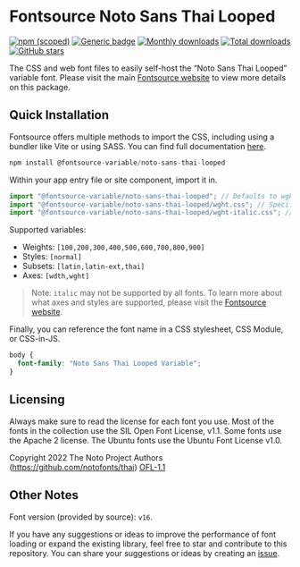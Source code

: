 # Fontsource Noto Sans Thai Looped

[![npm (scoped)](https://img.shields.io/npm/v/@fontsource-variable/noto-sans-thai-looped?color=brightgreen)](https://www.npmjs.com/package/@fontsource-variable/noto-sans-thai-looped) [![Generic badge](https://img.shields.io/badge/fontsource-passing-brightgreen)](https://github.com/fontsource/fontsource) [![Monthly downloads](https://badgen.net/npm/dm/@fontsource-variable/noto-sans-thai-looped)](https://github.com/fontsource/fontsource) [![Total downloads](https://badgen.net/npm/dt/@fontsource-variable/noto-sans-thai-looped)](https://github.com/fontsource/fontsource) [![GitHub stars](https://img.shields.io/github/stars/fontsource/fontsource.svg?style=social&label=Star)](https://github.com/fontsource/fontsource/stargazers)

The CSS and web font files to easily self-host the “Noto Sans Thai Looped” variable font. Please visit the main [Fontsource website](https://fontsource.org/fonts/noto-sans-thai-looped) to view more details on this package.

## Quick Installation

Fontsource offers multiple methods to import the CSS, including using a bundler like Vite or using SASS. You can find full documentation [here](https://fontsource.org/docs/getting-started/introduction).

```javascript
npm install @fontsource-variable/noto-sans-thai-looped
```

Within your app entry file or site component, import it in.

```javascript
import "@fontsource-variable/noto-sans-thai-looped"; // Defaults to wght axis
import "@fontsource-variable/noto-sans-thai-looped/wght.css"; // Specify axis
import "@fontsource-variable/noto-sans-thai-looped/wght-italic.css"; // Specify axis and style
```

Supported variables:
- Weights: `[100,200,300,400,500,600,700,800,900]`
- Styles: `[normal]`
- Subsets: `[latin,latin-ext,thai]`
- Axes: `[wdth,wght]`

> Note: `italic` may not be supported by all fonts. To learn more about what axes and styles are supported, please visit the [Fontsource website](https://fontsource.org/fonts/noto-sans-thai-looped).

Finally, you can reference the font name in a CSS stylesheet, CSS Module, or CSS-in-JS.

```css
body {
  font-family: "Noto Sans Thai Looped Variable";
}
```

## Licensing
Always make sure to read the license for each font you use. Most of the fonts in the collection use the SIL Open Font License, v1.1. Some fonts use the Apache 2 license. The Ubuntu fonts use the Ubuntu Font License v1.0.

Copyright 2022 The Noto Project Authors (https://github.com/notofonts/thai)
[OFL-1.1](https://openfontlicense.org)

## Other Notes
Font version (provided by source): `v16`.

If you have any suggestions or ideas to improve the performance of font loading or expand the existing library, feel free to star and contribute to this repository. You can share your suggestions or ideas by creating an [issue](https://github.com/fontsource/fontsource/issues).